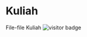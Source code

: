 # Kuliah
File-file Kuliah
<img src="https://visitor-badge.laobi.icu/badge?page_id=DwiBlackList" alt="visitor badge"/>   
